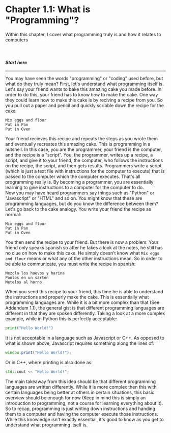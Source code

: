 # Chapter 1.1: What is "Programming"?
Within this chapter, I cover what programming truly is and how it relates to computers
<br />
<br />
<br />
#### *Start here*
---
You may have seen the words "programming" or "coding" used before, but what do they truly mean? First, let's understand what programming itself is.  
Let's say your friend wants to bake this amazing cake you made before. In order to do this, your friend has to know *how* to make the cake. One way they could learn how to make this cake is by reciving a recipe from you. So you pull out a paper and pencil and quickly scribble down the recipe for the cake:
```
Mix eggs and flour
Put in Pan
Put in Oven
```
Your friend recieves this recipe and repeats the steps as you wrote them and eventually recreates this amazing cake. This is programming in a nutshell. In this case, you are the programmer, your friend is the computer, and the recipe is a "script". You, the programmer, writes up a recipe, a script, and give it to your friend, the computer, who follows the instructions on the recipe, the script, and then gets results. Programmers write a script (which is just a text file with instructions for the computer to execute) that is passed to the computer which the computer executes. That's all programming really is. By becoming a programmer, you are essentially learning to give instructions to a computer for the computer to do.  
Now you may have heard programmers say things such as "Python" or "Javascript" or "HTML" and so on. You might know that these are programming languages, but do you know the difference between them?  
Let's go back to the cake analogy. You write your friend the recipe as normal:
```
Mix eggs and flour
Put in Pan
Put in Oven
```
You then send the recipe to your friend. But there is now a problem: Your friend only speaks spanish so after he takes a look at the notes, he still has no clue on how to make this cake. He simply doesn't know what `Mix eggs and flour` means or what any of the other instructions mean. So in order to be able to communicate, you must write the recipe in spanish:
```
Mezcla los huevos y harina
Ponlos en un sarten
Metelos al horno
```
When you send this recipe to your friend, this time he is able to understand the instructions and properly make the cake. This is essentially what programming languages are. While it is a bit more complex than that (See Addendum 1.1), the general gist is that different programming languages are different in that they are spoken differently. Taking a look at a more complex example, while in Python this is perfectly acceptable:
```py
print("Hello World!")
```
It is not acceptable in a language such as Javascript or C++. As opposed to what is shown above, Javascript requires something along the lines of:
```js
window.print("Hello World!");
```
Or in C++, where printing is also done as:
```cpp
std::cout << "Hello World!";
```
The main takeaway from this idea should be that different programming languages are written differently. While it is more complex then this with certain languages being better at others in certain situations, this basic overview should be enough for now (Keep in mind this is simply an introduction to programming, not a course for learning everything about it).  
So to recap, programming is just writing down instructions and handing them to a computer and having the computer execute those instructions. While this knowledge isn't exactly essential, it's good to know as you get to understand what programming itself is.
